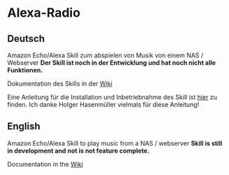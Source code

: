 # Alexa-Radio

## Deutsch

Amazon Echo/Alexa Skill zum abspielen von Musik von einem NAS / Webserver
**Der Skill ist noch in der Entwicklung und hat noch nicht alle Funktionen.**

Dokumentation des Skills in der [Wiki](https://github.com/waringer/Alexa-Radio/wiki)

Eine Anleitung für die Installation und Inbetriebnahme des Skill ist [hier](https://h-blogx.hasenmueller.de/mit-amazon-echo-lokale-musik-hoeren/) zu finden. Ich danke Holger Hasenmüller vielmals für diese Anleitung!

## English

Amazon Echo/Alexa Skill to play music from a NAS / webserver
**Skill is still in development and not is not feature complete.**

Documentation in the [Wiki](https://github.com/waringer/Alexa-Radio/wiki)
